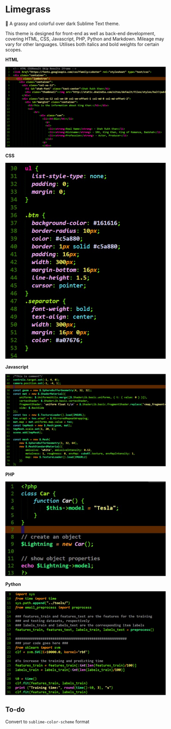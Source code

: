 # Limegrass
🌱 A grassy and colorful over dark Sublime Text theme.

This theme is designed for front-end as well as back-end development, covering HTML, CSS, Javascript, PHP, Python and Markdown. Mileage may vary for other languages. Utilises both italics and bold weights for certain scopes.

**HTML**

![HTML preview screenshot](html.jpeg)


**CSS**

![CSS preview screenshot](css.jpeg)


**Javascript**

![Javascript preview screenshot](js.jpeg)


**PHP**

![PHP preview screenshot](php.jpeg)


**Python**

![Python preview screenshot](python.jpeg)


## To-do

Convert to `sublime-color-scheme` format

